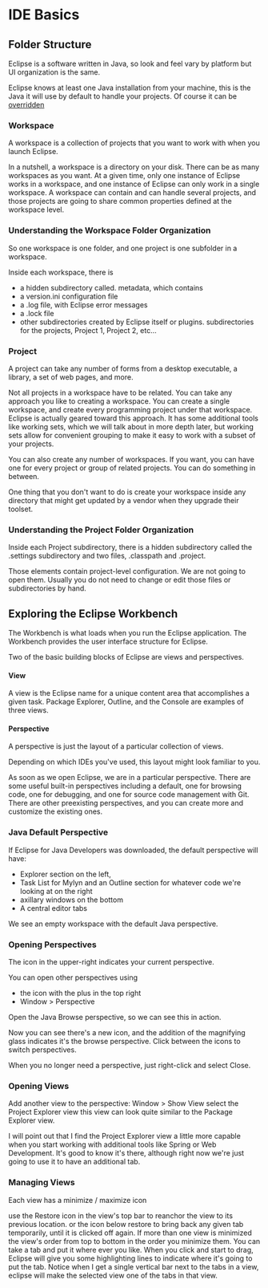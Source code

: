 # IDE Basics

## Folder Structure

Eclipse is a software written in Java, so look and feel vary by platform but UI organization is the same.

Eclipse knows at least one Java installation from your machine, this is the Java it will use by default to handle your projects.
Of course it can be [overridden](https://github.com/LiamJCates/Programming-Notes/blob/master/Programming%20Tools/IDEs/Eclipse/Installation.md#demo-setting-the-right-version-of-java-to-launch-eclipse)

### Workspace
A workspace is a collection of projects that you want to work with when you launch Eclipse.

In a nutshell, a workspace is a directory on your disk.
There can be as many workspaces as you want.
At a given time, only one instance of Eclipse works in a workspace, and one instance of Eclipse can only work in a single workspace.
A workspace can contain and can handle several projects, and those projects are going to share common properties defined at the workspace level.

### Understanding the Workspace Folder Organization
So one workspace is one folder, and one project is one subfolder in a workspace.

Inside each workspace, there is
* a hidden subdirectory called. metadata, which contains
* a version.ini configuration file
* a .log file, with Eclipse error messages
* a .lock file
* other subdirectories created by Eclipse itself or plugins.
subdirectories for the projects, Project 1, Project 2, etc…



### Project
A project can take any number of forms from a desktop executable, a library, a set of web pages, and more.

Not all projects in a workspace have to be related.
You can take any approach you like to creating a workspace.
You can create a single workspace, and create every programming project under that workspace.
Eclipse is actually geared toward this approach.
It has some additional tools like working sets, which we will talk about in more depth later, but working sets allow for convenient grouping to make it easy to work with a subset of your projects.

You can also create any number of workspaces.
If you want, you can have one for every project or group of related projects.
You can do something in between.

One thing that you don't want to do is create your workspace inside any directory that might get updated by a vendor when they upgrade their toolset.

### Understanding the Project Folder Organization
Inside each Project subdirectory, there is
a hidden subdirectory called the .settings subdirectory
and two files, .classpath and .project.

Those elements contain project-level configuration. We are not going to open them. Usually you do not need to change or edit those files or subdirectories by hand.

## Exploring the Eclipse Workbench

The Workbench is what loads when you run the Eclipse  application.
The Workbench provides the user interface structure for Eclipse.

Two of the basic building blocks of Eclipse are views and perspectives.

#### View
A view is the Eclipse name for a unique content area that accomplishes a given task.
Package Explorer, Outline, and the Console are examples of three views.

#### Perspective
A perspective is just the layout of a particular collection of views.


Depending on which IDEs you've used, this layout might look familiar to you.

As soon as we open Eclipse, we are in a particular perspective. There are some useful built-in perspectives including a default, one for browsing code, one for debugging, and one for source code management with Git. There are other preexisting perspectives, and you can create more and customize the existing ones.


### Java Default Perspective
If Eclipse for Java Developers was downloaded, the default perspective will have:
* Explorer section on the left,
* Task List for Mylyn and an Outline section for whatever code we're looking at on the right
* axillary windows on the bottom
* A central editor tabs

We see an empty workspace with the default Java perspective.

### Opening Perspectives
The icon in the upper-right indicates your current perspective.

You can open other perspectives using
* the icon with the plus in the top right
* Window > Perspective

Open the Java Browse perspective, so we can see this in action.

Now you can see there's a new icon, and the addition of the magnifying glass indicates it's the browse perspective.
Click between the icons to switch perspectives.

When you no longer need a perspective, just right-click and select Close.

### Opening Views
Add another view to the perspective: Window > Show View
select the Project Explorer view
this view can look quite similar to the Package Explorer view.

I will point out that I find the Project Explorer view a little more capable when you start working with additional tools like Spring or Web Development. It's good to know it's there, although right now we're just going to use it to have an additional tab.

### Managing Views
Each view has a minimize / maximize icon

use the Restore icon in the view's top bar to reanchor the view to its previous location.
or the icon below restore to bring back any given tab temporarily, until it is clicked off again.
If more than one view is minimized the view's order from top to bottom in the order you minimize them.
You can take a tab and put it where ever you like. When you click and start to drag, Eclipse will give you some highlighting lines to indicate where it's going to put the tab.
Notice when I get a single vertical bar next to the tabs in a view, eclipse will make the selected view one of the tabs in that view.
